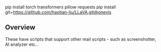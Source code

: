 pip install torch transformers pillow requests
pip install git+https://github.com/haotian-liu/LLaVA.git@onevis

## Overview
These have scripts that support other mail scripts - such as screenshotter, AI analyzer etc..